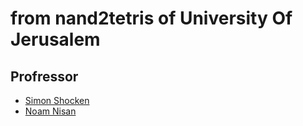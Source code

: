 # from nand2tetris of University Of Jerusalem
## Profressor
- [Simon Shocken](https://www.coursera.org/instructor/shimon)
- [Noam Nisan](https://www.coursera.org/instructor/noamnisan)
